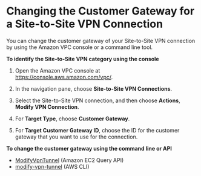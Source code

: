 # Changing the Customer Gateway for a Site\-to\-Site VPN Connection<a name="change-vpn-cgw"></a>

You can change the customer gateway of your Site\-to\-Site VPN connection by using the Amazon VPC console or a command line tool\. 

**To identify the Site\-to\-Site VPN category using the console**

1. Open the Amazon VPC console at [https://console\.aws\.amazon\.com/vpc/](https://console.aws.amazon.com/vpc/)\.

1. In the navigation pane, choose **Site\-to\-Site VPN Connections**\.

1. Select the Site\-to\-Site VPN connection, and then choose **Actions**, **Modify VPN Connection**\.

1. For **Target Type**, choose **Customer Gateway**\.

1. For **Target Customer Gateway ID**, choose the ID for the customer gateway that you want to use for the connection\.

**To change the customer gateway using the command line or API**
+ [ModifyVpnTunnel](https://docs.aws.amazon.com/AWSEC2/latest/APIReference/ApiR_ModifyVpnTunnelC.html) \(Amazon EC2 Query API\)
+ [modify\-vpn\-tunnel](https://docs.aws.amazon.com/cli/latest/reference/ec2/modify-vpn-tunnel.html) \(AWS CLI\)
